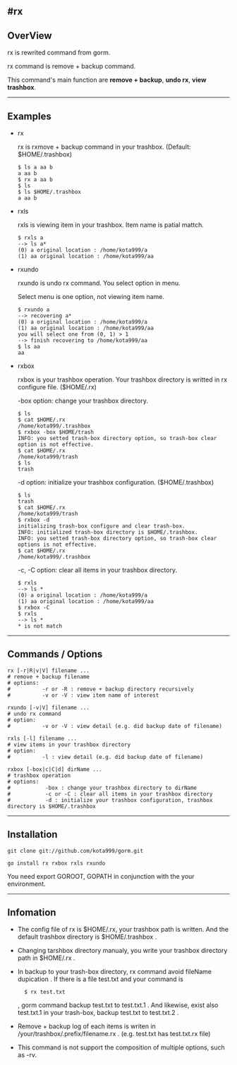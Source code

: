 #rx
---
## OverView
rx is rewrited command from gorm.

rx command is remove + backup command.

This command's main function are **remove + backup**, **undo rx**, **view trashbox**.

---
## Examples

- rx

  rx is rxmove + backup command in your trashbox. (Default: $HOME/.trashbox)

      $ ls a aa b
      a aa b
      $ rx a aa b
      $ ls
      $ ls $HOME/.trashbox
      a aa b

- rxls

  rxls is viewing item in your trashbox. Item name is patial mattch.

      $ rxls a
      --> ls a*
      (0) a original location : /home/kota999/a
      (1) aa original location : /home/kota999/aa

- rxundo

  rxundo is undo rx command. You select option in menu.

  Select menu is one option, not viewing item name.

      $ rxundo a
      --> recovering a*
      (0) a original location : /home/kota999/a
      (1) aa original location : /home/kota999/aa
      you will select one from (0, 1) > 1
      --> finish recovering to /home/kota999/aa
      $ ls aa
      aa

- rxbox

  rxbox is your trashbox operation. Your trashbox directory is writted in rx configure file. ($HOME/.rx)

  -box option: change your trashbox directory.

      $ ls
      $ cat $HOME/.rx
      /home/kota999/.trashbox
      $ rxbox -box $HOME/trash
      INFO: you setted trash-box directory option, so trash-box clear option is not effective.
      $ cat $HOME/.rx
      /home/kota999/trash
      $ ls
      trash

  -d option: initialize your trashbox configuration. ($HOME/.trashbox)

      $ ls
      trash
      $ cat $HOME/.rx
      /home/kota999/trash
      $ rxbox -d
      initializing trash-box configure and clear trash-box.
      INFO: initialized trash-box directory is $HOME/.trashbox.
      INFO: you setted trash-box directory option, so trash-box clear options is not effective.
      $ cat $HOME/.rx
      /home/kota999/.trashbox

  -c, -C option: clear all items in your trashbox directory.

      $ rxls
      --> ls *
      (0) a original location : /home/kota999/a
      (1) aa original location : /home/kota999/aa
      $ rxbox -C
      $ rxls
      --> ls *
      * is not match



---
## Commands / Options

    rx [-r|R|v|V] filename ...
    # remove + backup filename
    # options:
    #          -r or -R : remove + backup directory recursively
    #          -v or -V : view item name of interest

    rxundo [-v|V] filename ...
    # undo rx command
    # option:
    #          -v or -V : view detail (e.g. did backup date of filename)

    rxls [-l] filename ...
    # view items in your trashbox directory
    # option:
    #          -l : view detail (e.g. did backup date of filename)

    rxbox [-box|c|C|d] dirName ...
    # trashbox operation
    # options:
    #           -box : change your trashbox directory to dirName
    #           -c or -C : clear all items in your trashbox directory
    #           -d : initialize your trashbox configuration, trashbox directory is $HOME/.trashbox

---
## Installation


    git clone git://github.com/kota999/gorm.git

    go install rx rxbox rxls rxundo

You need export GOROOT, GOPATH in conjunction with the your environment.


---
## Infomation

* The config file of rx is $HOME/.rx, your trashbox path is written.
And the default trashbox directory is $HOME/.trashbox .

* Changing tarshbox directory manualy, you write your trashbox directory path in $HOME/.rx .

* In backup to your trash-box directory, rx command avoid fileName dupication . If there is a file test.txt and your command is

        $ rx test.txt

    , gorm command backup test.txt to test.txt.1 . And likewise, exist also test.txt.1 in your trash-box, backup test.txt to test.txt.2 .

* Remove + backup log of each items is writen in /your/trashbox/.prefix/filename.rx . (e.g. test.txt has test.txt.rx file)

* This command is not support the composition of multiple options, such as -rv.

